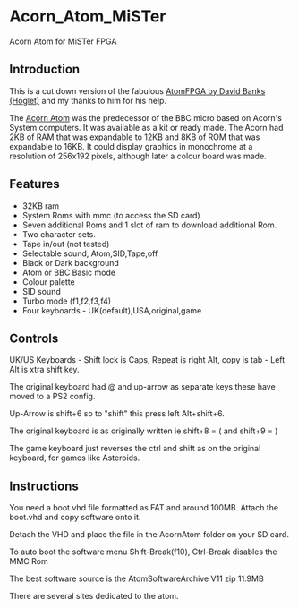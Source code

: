 # Acorn_Atom_MiSTer

Acorn Atom for MiSTer FPGA

## Introduction
This is a cut down version of the fabulous [AtomFPGA by David Banks (Hoglet)](https://github.com/hoglet67/AtomFpga) and my thanks to him for his help.

The [Acorn Atom](https://en.wikipedia.org/wiki/Acorn_Atom) was the predecessor of the BBC micro based on Acorn's System computers. It was available as a kit or ready made. The Acorn had 2KB of RAM that was expandable to 12KB and 8KB of ROM that was expandable to 16KB. It could display graphics in monochrome at a resolution of 256x192 pixels, although later a colour board was made.

## Features
* 32KB ram
* System Roms with mmc (to access the SD card)
* Seven additional Roms and 1 slot of ram to download additional Rom.
* Two character sets.
* Tape in/out (not tested)
* Selectable sound, Atom,SID,Tape,off
* Black or Dark background
* Atom or BBC Basic mode
* Colour palette
* SID sound
* Turbo mode (f1,f2,f3,f4)
* Four keyboards - UK(default),USA,original,game

## Controls
UK/US Keyboards - Shift lock is Caps, Repeat is right Alt, copy is tab - Left Alt is xtra shift key. 

The original keyboard had @ and up-arrow as separate keys these have moved to a PS2 config. 

Up-Arrow is shift+6 so to "shift" this press left Alt+shift+6. 

The original keyboard is as originally written ie shift+8 = ( and shift+9 = )

The game keyboard just reverses the ctrl and shift as on the original keyboard, for games like Asteroids. 

## Instructions
You need a boot.vhd file formatted as FAT and around 100MB. Attach the boot.vhd and copy software onto it. 

Detach the VHD and place the file in the AcornAtom folder on your SD card. 

To auto boot the software menu Shift-Break(f10), Ctrl-Break disables the MMC Rom

The best software source is the AtomSoftwareArchive V11 zip 11.9MB

There are several sites dedicated to the atom.
